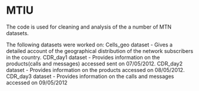 # MTIU

The code is used for cleaning and analysis of the a number of MTN datasets.

The following datasets were worked on:
Cells_geo dataset - Gives a detailed account of the geographical distribution of the network subscribers in  the country.
CDR_day1 dataset - Provides information on the products(calls and messages) accessed sent on 07/05/2012.
CDR_day2 dataset - Provides information on the products accessed on 08/05/2012.
CDR_day3 dataset - Provides information on the calls and messages accessed on 09/05/2012

